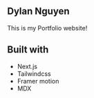 ## Dylan Nguyen

This is my Portfolio website!

## Built with
- Next.js
- Tailwindcss
- Framer motion
- MDX